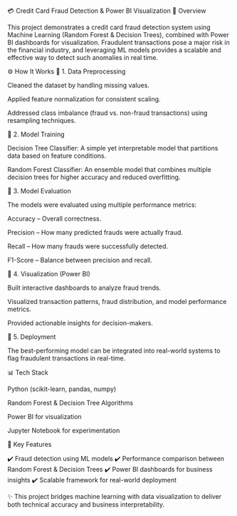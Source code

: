 💳 Credit Card Fraud Detection & Power BI Visualization
📌 Overview

This project demonstrates a credit card fraud detection system using Machine Learning (Random Forest & Decision Trees), combined with Power BI dashboards for visualization.
Fraudulent transactions pose a major risk in the financial industry, and leveraging ML models provides a scalable and effective way to detect such anomalies in real time.

⚙️ How It Works
🔹 1. Data Preprocessing

Cleaned the dataset by handling missing values.

Applied feature normalization for consistent scaling.

Addressed class imbalance (fraud vs. non-fraud transactions) using resampling techniques.

🔹 2. Model Training

Decision Tree Classifier: A simple yet interpretable model that partitions data based on feature conditions.

Random Forest Classifier: An ensemble model that combines multiple decision trees for higher accuracy and reduced overfitting.

🔹 3. Model Evaluation

The models were evaluated using multiple performance metrics:

Accuracy – Overall correctness.

Precision – How many predicted frauds were actually fraud.

Recall – How many frauds were successfully detected.

F1-Score – Balance between precision and recall.

🔹 4. Visualization (Power BI)

Built interactive dashboards to analyze fraud trends.

Visualized transaction patterns, fraud distribution, and model performance metrics.

Provided actionable insights for decision-makers.

🔹 5. Deployment

The best-performing model can be integrated into real-world systems to flag fraudulent transactions in real-time.

📊 Tech Stack

Python (scikit-learn, pandas, numpy)

Random Forest & Decision Tree Algorithms

Power BI for visualization

Jupyter Notebook for experimentation

🚀 Key Features

✔️ Fraud detection using ML models
✔️ Performance comparison between Random Forest & Decision Trees
✔️ Power BI dashboards for business insights
✔️ Scalable framework for real-world deployment

✨ This project bridges machine learning with data visualization to deliver both technical accuracy and business interpretability.
